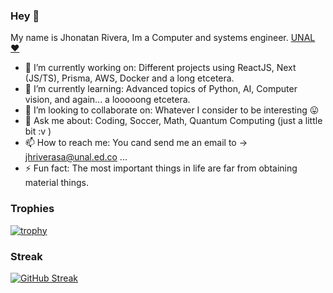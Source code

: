 ### Hey 👋
My name is Jhonatan Rivera, Im a Computer and systems engineer.
[UNAL ❤ ](https://unal.edu.co/) 

- 🔭 I’m currently working on: Different projects using ReactJS, Next (JS/TS), Prisma, AWS, Docker and a long etcetera.
- 🌱 I’m currently learning: Advanced topics of Python, AI, Computer vision, and again... a looooong etcetera.
- 👯 I’m looking to collaborate on: Whatever I consider to be interesting 😛
- 💬 Ask me about: Coding, Soccer, Math, Quantum Computing (just a little bit :v ) 
- 📫 How to reach me:  You cand send me an email to -> jhriverasa@unal.ed.co ...
- ⚡ Fun fact: The most important things in life are far from obtaining material things.

### Trophies 
[![trophy](https://github-profile-trophy.vercel.app/?username=jhriverasa&theme=tokyonight&title=MultiLanguage,Repositories,Commits,PullRequest,Stars&row=2&column=3)](https://github.com/ryo-ma/github-profile-trophy)

### Streak
[![GitHub Streak](https://streak-stats.demolab.com?user=jhriverasa&theme=dark&border_radius=2.9)](https://git.io/streak-stats)

